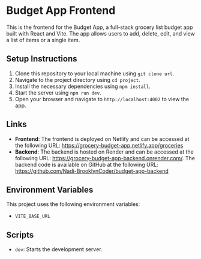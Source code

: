 # Budget App Frontend

This is the frontend for the Budget App, a full-stack grocery list budget app built with React and Vite. The app allows users to add, delete, edit, and view a list of items or a single item.

## Setup Instructions

1. Clone this repository to your local machine using `git clone url`.
2. Navigate to the project directory using `cd project`.
3. Install the necessary dependencies using `npm install`.
4. Start the server using `npm run dev`.
5. Open your browser and navigate to `http://localhost:4002` to view the app.

## Links

- **Frontend**: The frontend is deployed on Netlify and can be accessed at the following URL: https://grocery-budget-app.netlify.app/groceries
- **Backend**: The backend is hosted on Render and can be accessed at the following URL: https://grocery-budget-app-backend.onrender.com/. The backend code is available on GitHub at the following URL: https://github.com/Nadi-BrooklynCoder/budget-app-backend

## Environment Variables

This project uses the following environment variables:

- `VITE_BASE_URL`

## Scripts

- `dev`: Starts the development server.
